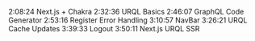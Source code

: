 2:08:24 Next.js + Chakra
2:32:36 URQL Basics
2:46:07 GraphQL Code Generator
2:53:16 Register Error Handling
3:10:57 NavBar
3:26:21 URQL Cache Updates
3:39:33 Logout
3:50:11 Next.js URQL SSR
